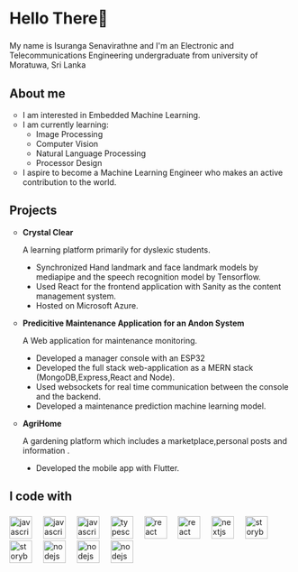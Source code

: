 <h1 align="left">Hello There👋</h1>

###

<p align="left">My name is Isuranga Senavirathne and I'm an Electronic and Telecommunications Engineering undergraduate from university of Moratuwa, Sri Lanka</p>

###

<h2 align="left">About me</h2>

<ul align="left" style="list-style-type: circle;">
  <li>I am interested in Embedded Machine Learning.</li>
  <li>
    I am currently learning:
    <ul style="list-style-type: circle;">
      <li>Image Processing</li>
      <li>Computer Vision</li>
      <li>Natural Language Processing</li>
      <li>Processor Design</li>
    </ul>
  </li>
  <li>I aspire to become a Machine Learning Engineer who makes an active contribution to the world.</li>
</ul>

<h2 align="left">Projects</h2>

<ul align="left" style="list-style-type: circle;">
          <li>
    <strong>Crystal Clear</strong>
    <p> A learning platform primarily for dyslexic students.
            <ul style="list-style-type: disc;">
        <li>Synchronized Hand landmark and face landmark models by mediapipe and the speech recognition model by Tensorflow.</li>
        <li>Used React for the frontend application with Sanity as the content management system.</li>
        <li>Hosted on Microsoft Azure.</li>
      </ul>
  </p>
  </li>
      <li>    <strong>Predicitive Maintenance Application for an Andon System</strong>
    <p> A Web application for maintenance monitoring.
            <ul style="list-style-type: disc;">
        <li>Developed a manager console with an ESP32 </li>
              <li>Developed the full stack web-application as a MERN stack (MongoDB,Express,React and Node).</li>
        <li>Used websockets for real time communication between the console and the backend.</li>
        <li>Developed a maintenance prediction machine learning model.</li>
      </ul>
  </p></li>
      <li>  <strong>AgriHome</strong>
    <p> A gardening platform which includes a marketplace,personal posts and information .
            <ul style="list-style-type: disc;">
        <li>Developed the mobile app with Flutter.</li>
      </ul>
  </p></li>
</ul>


###

<h2 align="left">I code with</h2>

###

<div align="left">
  <img src="https://cdn.jsdelivr.net/gh/devicons/devicon/icons/python/python-original.svg" height="40" alt="javascript logo"  />
  <img width="12" />
  <img src="https://cdn.jsdelivr.net/gh/devicons/devicon/icons/cplusplus/cplusplus-original.svg" height="40" alt="javascript logo"  />
  <img width="12" />
  <img src="https://cdn.jsdelivr.net/gh/devicons/devicon/icons/javascript/javascript-original.svg" height="40" alt="javascript logo"  />
  <img width="12" />
  <img src="https://cdn.jsdelivr.net/gh/devicons/devicon/icons/typescript/typescript-original.svg" height="40" alt="typescript logo"  />
  <img width="12" />
  <img src="https://cdn.jsdelivr.net/gh/devicons/devicon/icons/react/react-original.svg" height="40" alt="react logo"  />
  <img width="12" />
    <img src="https://cdn.jsdelivr.net/gh/devicons/devicon/icons/nodejs/nodejs-original.svg" height="40" alt="react logo"  />
  <img width="12" />
  <img src="https://cdn.jsdelivr.net/gh/devicons/devicon/icons/nextjs/nextjs-original.svg" height="40" alt="nextjs logo"  />
  <img width="12" />
  <img src="https://cdn.jsdelivr.net/gh/devicons/devicon/icons/tensorflow/tensorflow-original.svg" height="40" alt="storybook logo"  />
  <img width="12" />
  <img src="https://cdn.jsdelivr.net/gh/devicons/devicon/icons/pandas/pandas-original.svg" height="40" alt="storybook logo"  />
  <img width="12" />
  <img src="https://cdn.jsdelivr.net/gh/devicons/devicon/icons/scikitlearn/scikitlearn-original.svg" height="40" alt="nodejs logo"  />
  <img width="12" />
   <img src="https://cdn.jsdelivr.net/gh/devicons/devicon/icons/pytorch/pytorch-original.svg" height="40" alt="nodejs logo"  />
  <img width="12" />
   <img src="https://cdn.jsdelivr.net/gh/devicons/devicon/icons/keras/keras-original.svg" height="40" alt="nodejs logo"  />
  <img width="12" />
</div>

###

